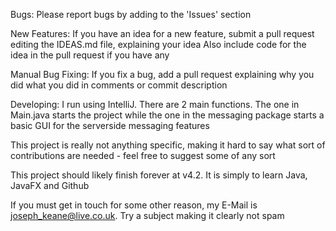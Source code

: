 Bugs:
Please report bugs by adding to the 'Issues' section

New Features:
If you have an idea for a new feature, submit a pull request editing the IDEAS.md file, explaining your idea
Also include code for the idea in the pull request if you have any

Manual Bug Fixing:
If you fix a bug, add a pull request explaining why you did what you did in comments or commit description

Developing:
I run using IntelliJ. There are 2 main functions. The one in Main.java starts the project while the one in the messaging package starts a basic GUI for the serverside messaging features



This project is really not anything specific, making it hard to say what sort of contributions are needed - feel free to suggest some of any sort

This project should likely finish forever at v4.2. It is simply to learn Java, JavaFX and Github

If you must get in touch for some other reason, my E-Mail is joseph_keane@live.co.uk. Try a subject making it clearly not spam
